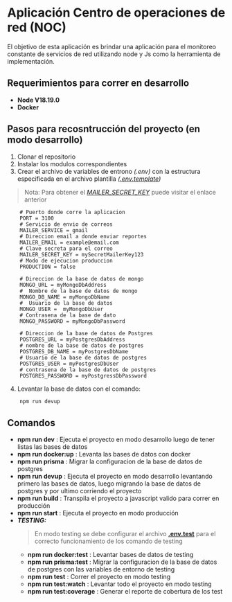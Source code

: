 # Aplicación Centro de operaciones de red (NOC)
El objetivo de esta aplicación es brindar una aplicación para el monitoreo constante de servicios de red utilizando node y Js como la herramienta de implementación.

## Requerimientos para correr en desarrollo
- **Node V18.19.0**
- **Docker** 

## Pasos para recosntrucción del proyecto (en modo desarrollo)
1. Clonar el repositorio
2. Instalar los modulos correspondientes
3. Crear el archivo de variables de entrono *(.env)* con la estructura especificada en el archivo plantilla *([.env.template](.env.template))*
> Nota: Para obtener el *[MAILER_SECRET_KEY](https://myaccount.google.com/u/0/apppasswords)* puede visitar el enlace anterior

```docker
    # Puerto donde corre la aplicacion
    PORT = 3100
    # Servicio de envio de correos
    MAILER_SERVICE = gmail
    # Direccion email a donde enviar reportes
    MAILER_EMAIL = example@email.com
    # Clave secreta para el correo
    MAILER_SECRET_KEY = mySecretMailerKey123
    # Modo de ejecucion produccion
    PRODUCTION = false

    # Direccion de la base de datos de mongo
    MONGO_URL = myMongoDbAddress
    #  Nombre de la base de datos de mongo
    MONGO_DB_NAME = myMongoDbName
    #  Usuario de la base de datos
    MONGO_USER =  myMongoDbUser
    # Contrasena de la base de dato
    MONGO_PASSWORD = myMongoDbPassword

    # Direccion de la base de datos de Postgres
    POSTGRES_URL = myPostgresDbAddress
    # nombre de la base de datos de postgres
    POSTGRES_DB_NAME = myPostgresDbName
    # Usuario de la base de datos de postgres
    POSTGRES_USER = myPostgresDbUser
    # contrasena de la base de datos de postgres
    POSTGRES_PASSWORD = myPostgressDbPassword
```
4. Levantar la base de datos con el comando:
```cmd
    npm run devup
```

## Comandos
- **npm run dev** : Ejecuta el proyecto en modo desarrollo luego de tener listas las bases de datos
- **npm run docker:up** : Levanta las bases de datos con docker
- **npm run prisma** : Migrar la configuracion de la base de datos de postgres
- **npm run devup** : Ejecuta el proyecto en modo desarrollo levantando primero las bases de datos, luego migrando la base de datos de postgres y por ultimo corriendo el proyecto
- **npm run build** : Transpila el proyecto a javascript valido para correr en producción
- **npm run start** : Ejecuta el proyecto en modo producción
- ***TESTING:***
    > En modo testing se debe configurar el archivo **[.env.test](.env.test)** para el correcto funcionamiento de los comando de testing
    - **npm run docker:test** : Levantar bases de datos de testing
    - **npm run prisma:test** : Migrar la configuracion de la base de datos de postgres con las variables de entorno de testing
    - **npm run test** : Correr el proyecto en modo testing
    - **npm run test:watch** : Levantar todo el proyecto en modo testing
    - **npm run test:coverage** : Generar el reporte de cobertura de los test
